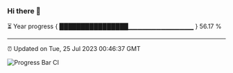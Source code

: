 ### Hi there 👋

⏳ Year progress { ████████████████▁▁▁▁▁▁▁▁▁▁▁▁▁▁ } 56.17 %

---

⏰ Updated on Tue, 25 Jul 2023 00:46:37 GMT

![Progress Bar CI](https://github.com/Shyam-Makwana/GitHub-Actions-Demo/workflows/Progress%20Bar%20CI/badge.svg)

